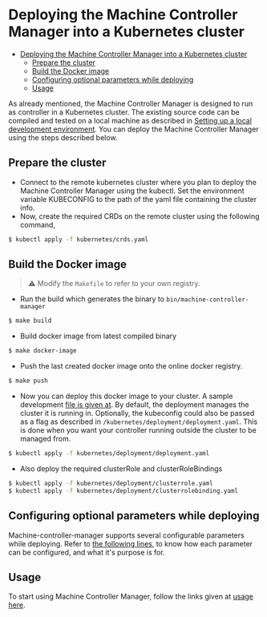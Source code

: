 # Deploying the Machine Controller Manager into a Kubernetes cluster

<!-- TOC -->

- [Deploying the Machine Controller Manager into a Kubernetes cluster](#deploying-the-machine-controller-manager-into-a-kubernetes-cluster)
	- [Prepare the cluster](#prepare-the-cluster)
	- [Build the Docker image](#build-the-docker-image)
	- [Configuring optional parameters while deploying](#configuring-optional-parameters-while-deploying)
	- [Usage](#usage)

<!-- /TOC -->

As already mentioned, the Machine Controller Manager is designed to run as controller in a Kubernetes cluster. The existing source code can be compiled and tested on a local machine as described in [Setting up a local development environment](../development/local_setup.md). You can deploy the Machine Controller Manager using the steps described below.

## Prepare the cluster

- Connect to the remote kubernetes cluster where you plan to deploy the Machine Controller Manager using the kubectl. Set the environment variable KUBECONFIG to the path of the yaml file containing the cluster info.
- Now, create the required CRDs on the remote cluster using the following command,
```bash
$ kubectl apply -f kubernetes/crds.yaml
```

## Build the Docker image

> :warning: Modify the `Makefile` to refer to your own registry.

- Run the build which generates the binary to `bin/machine-controller-manager`
```bash
$ make build
```
- Build docker image from latest compiled binary
```bash
$ make docker-image
```
- Push the last created docker image onto the online docker registry. 
```bash
$ make push
```

- Now you can deploy this docker image to your cluster. A sample development [file is given at](/kubernetes/deployment/deployment.yaml). By default, the deployment manages the cluster it is running in. Optionally, the kubeconfig could also be passed as a flag as described in  `/kubernetes/deployment/deployment.yaml`. This is done when you want your controller running outside the cluster to be managed from.
```bash
$ kubectl apply -f kubernetes/deployment/deployment.yaml
```
- Also deploy the required clusterRole and clusterRoleBindings
```bash
$ kubectl apply -f kubernetes/deployment/clusterrole.yaml
$ kubectl apply -f kubernetes/deployment/clusterrolebinding.yaml
```

## Configuring optional parameters while deploying

Machine-controller-manager supports several configurable parameters while deploying. Refer to [the following lines](/kubernetes/deployment/deployment.yaml#L21-L30), to know how each parameter can be configured, and what it's purpose is for.

## Usage

To start using Machine Controller Manager, follow the links given at [usage here](../README.md).